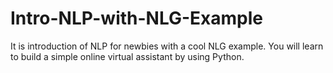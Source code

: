 # Intro-NLP-with-NLG-Example
It is introduction of NLP for newbies with a cool NLG example. You will learn to build a simple online virtual assistant by using Python.
